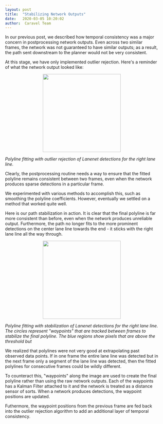 ```yaml
---
layout: post
title:  "Stabilizing Network Outputs"
date:   2020-03-05 10:20:02
author:  Caravel Team
---
```


In our previous post, we described how temporal consistency was a major concern
in postprocessing network outputs. Even across two similar frames, the network
was not guaranteed to have similar outputs; as a result, the path sent
downstream to the planner would not be very consistent.

At this stage, we have only implemented outlier rejection. Here's a reminder
of what the network output looked like:

<p align = 'center'>
<img src = '/assets/img/post_filter.gif' width = '256'>
</p>

<p align = 'center'><i>

Polyline fitting with outlier rejection of Lanenet detections for the right
lane line.
</i></p>

Clearly, the postprocessing routine needs a way to ensure that the fitted
polyline remains consistent between two frames, even when the network produces
sparse detections in a particular frame.

We experimented with various methods to accomplish this, such as smoothing the
polyline coefficients. However, eventually we settled on a method that worked
quite well.

Here is our path stabilization in action. It is clear that the final polyline
is far more consistent than before, even when the network produces unreliable
output. Furthermore, the path no longer fits to the more prominent detections
on the center lane line towards the end - it sticks with the right lane line
all the way through.

<p align = 'center'>
<img src = '/assets/img/post_tracking.gif' width = '256'>
</p>

<p align = 'center'><i>

Polyline fitting with stabilization of Lanenet detections for the right
lane line. The circles represent "waypoints" that are tracked between
frames to stabilize the final polyline. The blue regions show pixels that
are above the threshold but 
</i></p>

We realized that polylines were not very good at extrapolating past observed
data points. If in one frame the entire lane line was detected but in the next
frame only a segment of the lane line was detected, then the fitted polylines for
consecutive frames could be wildly different.

To counteract this, "waypoints" along the image are used to create the final
polyline rather than using the raw network outputs. Each of the waypoints has a
Kalman Filter attached to it and the network is treated as a distance sensor of
sorts.  When a network produces detections, the waypoint positions are updated.

Futhermore, the waypoint positions from the previous frame are fed back into the
outlier rejection algorithm to add an additional layer of temporal consistency.

